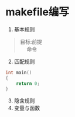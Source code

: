 # makefile编写
1. 基本规则<br>
> 目标:前提<br>
> &emsp; 命令<br>
>
2. 匹配规则
```c 
int main()
{
	return 0;
}
```
3. 隐含规则
4. 变量与函数
